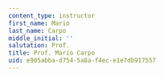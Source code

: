 ```yaml
---
content_type: instructor
first_name: Mario
last_name: Carpo
middle_initial: ''
salutation: Prof.
title: Prof. Mario Carpo
uid: e905abba-d754-5a8a-f4ec-e1e7db917557
---
```

